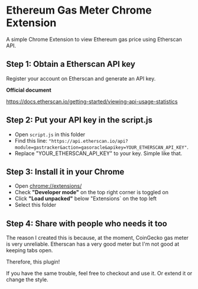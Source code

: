 # Ethereum Gas Meter Chrome Extension

A simple Chrome Extension to view Ethereum gas price using Etherscan API.


## Step 1: Obtain a Etherscan API key

Register your account on Etherscan and generate an API key.

**Official document**

https://docs.etherscan.io/getting-started/viewing-api-usage-statistics


## Step 2: Put your API key in the script.js

- Open `script.js` in this folder
- Find this line: ``"https://api.etherscan.io/api?module=gastracker&action=gasoracle&apikey=YOUR_ETHERSCAN_API_KEY"``.
- Replace "YOUR_ETHERSCAN_API_KEY" to your key. Simple like that.


## Step 3: Install it in your Chrome

- Open [chrome://extensions/](chrome://extensions/)
- Check **"Developer mode"** on the top right corner is toggled on
- Click **"Load unpacked"** below "Extensions` on the top left
- Select this folder


## Step 4: Share with people who needs it too

The reason I created this is because, at the moment, CoinGecko gas meter is very unreliable. Etherscan has a very good meter but I'm not good at keeping tabs open.

Therefore, this plugin! 

If you have the same trouble, feel free to checkout and use it. Or extend it or change the style.
